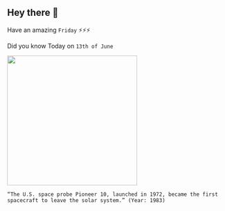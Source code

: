 ## Hey there 👋
Have an amazing `Friday` ⚡⚡⚡

Did you know Today on `13th of June`
 
 [<img src="https://www.nasa.gov/sites/default/files/thumbnails/image/pioneer10_art.jpg" width="300" />](https://www.history.com/this-day-in-history/pioneer-10-departs-solar-system) 
 ```
“The U.S. space probe Pioneer 10, launched in 1972, became the first spacecraft to leave the solar system.” (Year: 1983)
```
